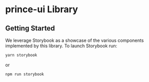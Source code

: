 # prince-ui Library

## Getting Started

We leverage Storybook as a showcase of the various components implemented by this library.
To launch Storybook run:

```bash
yarn storybook
```

or

```bash
npm run storybook
```
